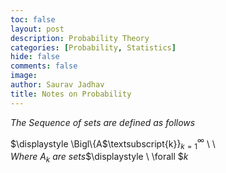 ```yaml
---
toc: false
layout: post
description: Probability Theory
categories: [Probability, Statistics]
hide: false
comments: false
image: 
author: Saurav Jadhav
title: Notes on Probability
---
```


$\displaystyle The\ Sequence\ of\ sets\ are\ defined\ as\ follows$

$\displaystyle \Bigl\{A$\textsubscript{k}$\displaystyle \Bigr\}_{k=1}^{\infty }$ \ \ $\displaystyle Where\ A_{k} \ are\ sets$$\displaystyle \ \forall $$\displaystyle k$
